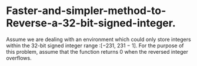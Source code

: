 # Faster-and-simpler-method-to-Reverse-a-32-bit-signed-integer.
Assume we are dealing with an environment which could only store integers within the 32-bit signed integer range
:[−231,  231 − 1]. For the purpose of this problem, assume that the  function returns 0 when the reversed integer overflows.
